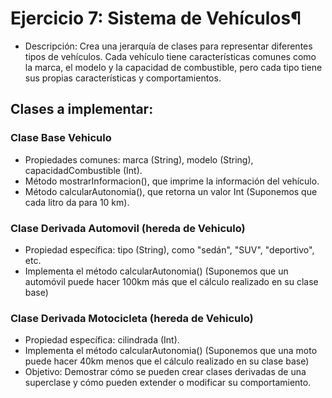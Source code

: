 # Ejercicio 7: Sistema de Vehículos¶
- Descripción: Crea una jerarquía de clases para representar diferentes tipos de vehículos. Cada vehículo tiene características comunes como la marca, el modelo y la capacidad de combustible, pero cada tipo tiene sus propias características y comportamientos.

## Clases a implementar:

### Clase Base Vehiculo
- Propiedades comunes: marca (String), modelo (String), capacidadCombustible (Int).
- Método mostrarInformacion(), que imprime la información del vehículo.
- Método calcularAutonomia(), que retorna un valor Int (Suponemos que cada litro da para 10 km).

### Clase Derivada Automovil (hereda de Vehiculo)

- Propiedad específica: tipo (String), como "sedán", "SUV", "deportivo", etc.
- Implementa el método calcularAutonomia() (Suponemos que un automóvil puede hacer 100km más que el cálculo realizado en su clase base)

### Clase Derivada Motocicleta (hereda de Vehiculo)

- Propiedad específica: cilindrada (Int).
- Implementa el método calcularAutonomia() (Suponemos que una moto puede hacer 40km menos que el cálculo realizado en su clase base)
- Objetivo: Demostrar cómo se pueden crear clases derivadas de una superclase y cómo pueden extender o modificar su comportamiento.
